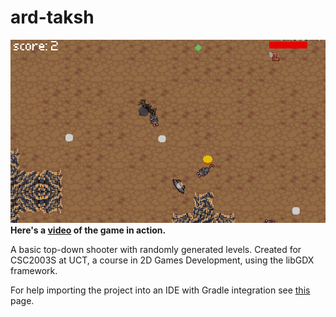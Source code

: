 # ard-taksh
![alt text](https://raw.githubusercontent.com/paulfreund94/ard-taksh/master/ardtaksh.png)
**Here's a [video](https://youtu.be/HgPIDb25EvM) of the game in action.**

A basic top-down shooter with randomly generated levels.
Created for CSC2003S at UCT, a course in 2D Games Development, using the libGDX framework. 

For help importing the project into an IDE with Gradle integration see [this](https://libgdx.badlogicgames.com/documentation/gettingstarted/Importing%20into%20IDE.html) page.


